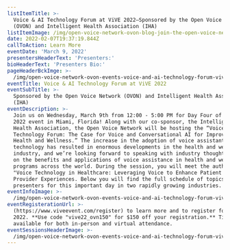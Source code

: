 ```yaml
---
listItemTitle: >-
  Voice & AI Technology Forum at ViVE 2022—Sponsored by the Open Voice Network
  (OVON) and Intelligent Health Association (IHA)
listItemImage: /img/open-voice-network-ovon-blog-join-the-open-voice-network-at-vive-2022.png
date: 2022-02-07T19:37:19.844Z
callToAction: Learn More
eventDate: 'March 9, 2022'
presentersHeaderText: 'Presenters:'
bioHeaderText: 'Presenters Bio:'
pageHeaderBckImge: >-
  /img/open-voice-network-ovon-events-voice-and-ai-technology-forum-vive-2022-header.png
eventTitle: Voice & AI Technology Forum at ViVE 2022
eventSubTitle: >-
  Sponsored by the Open Voice Network (OVON) and Intelligent Health Association
  (IHA)
eventDescription: >-
  Join us on Wednesday, March 9th from 12:00 - 5:00 PM for Day Four of the ViVE
  2022 event in Miami, Florida! Along with our co-sponsor, the Intelligent
  Health Association, the Open Voice Network will be hosting the “Voice & AI
  Technology Forum: The Case for Voice and Conversational AI for Improving
  Health and Wellness.” The increase in the adoption of voice assistant
  technology has resulted in enormous developments in the health and wellness
  industry, and we’re looking forward to speaking with industry thought leaders
  on the benefits and applications of voice assistance in health and wellness
  programs across the world. During the session, you will meet the authors of
  "Voice Technology in Healthcare: Leveraging Voice to Enhance Patient and
  Provider Experiences. Below you will find the full schedule of topics and
  presenters for this important day in two rapidly growing industries.
eventInfoImage: >-
  /img/open-voice-network-ovon-events-voice-and-ai-technology-forum-vive-2022-partner.png
eventRegisterationUrl: >-
  (https://www.viveevent.com/register) to learn more and to register for ViVE
  2022. **Use code "vive22_ovn150" for $150 off your registration.** Tickets are
  available for both in-person and virtual attendance.
eventSessionsHeaderImage: >-
  /img/open-voice-network-ovon-events-voice-and-ai-technology-forum-vive-2022-schedule.png
---
```


